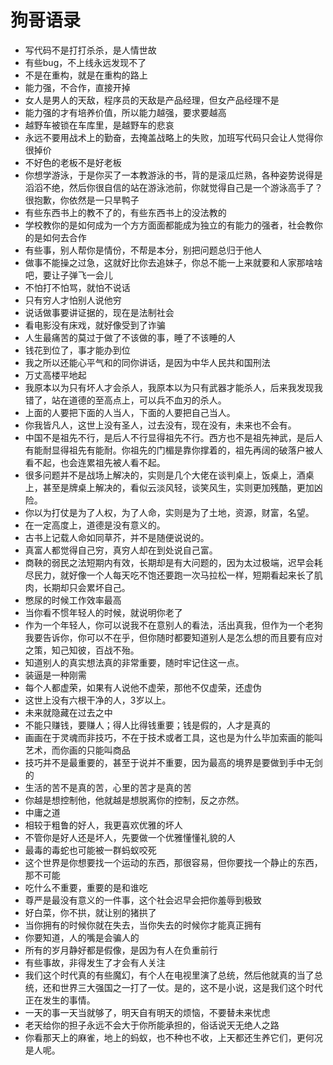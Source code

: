 # 狗哥语录
* 写代码不是打打杀杀，是人情世故
* 有些bug，不上线永远发现不了
* 不是在重构，就是在重构的路上
* 能力强，不合作，直接开掉
* 女人是男人的天敌，程序员的天敌是产品经理，但女产品经理不是
* 能力强的才有培养价值，所以能力越强，要求要越高
* 越野车被锁在车库里，是越野车的悲哀
* 永远不要用战术上的勤奋，去掩盖战略上的失败，加班写代码只会让人觉得你很掉价
* 不好色的老板不是好老板
* 你想学游泳，于是你买了一本教游泳的书，背的是滚瓜烂熟，各种姿势说得是滔滔不绝，然后你很自信的站在游泳池前，你就觉得自己是一个游泳高手了？很抱歉，你依然是一只旱鸭子
* 有些东西书上的教不了的，有些东西书上的没法教的
* 学校教你的是如何成为一个方方面面都能成为独立的有能力的强者，社会教你的是如何去合作
* 有些事，别人帮你是情份，不帮是本分，别把问题总归于他人
* 做事不能操之过急，这就好比你去追妹子，你总不能一上来就要和人家那啥啥吧，要让子弹飞一会儿
* 不怕打不怕骂，就怕不说话
* 只有穷人才怕别人说他穷
* 说话做事要讲证据的，现在是法制社会
* 看电影没有床戏，就好像受到了诈骗
* 人生最痛苦的莫过于做了不该做的事，睡了不该睡的人
* 钱花到位了，事才能办到位
* 我之所以还能心平气和的同你讲话，是因为中华人民共和国刑法
* 万丈高楼平地起
* 我原本以为只有坏人才会杀人，我原本以为只有武器才能杀人，后来我发现我错了，站在道德的至高点上，可以兵不血刃的杀人。
* 上面的人要把下面的人当人，下面的人要把自己当人。
* 你我皆凡人，这世上没有圣人，过去没有，现在没有，未来也不会有。
* 中国不是祖先不行，是后人不行显得祖先不行。西方也不是祖先神武，是后人有能耐显得祖先有能耐。你祖先的门楣是靠你撑着的，祖先再阔的破落户被人看不起，也会连累祖先被人看不起。
* 很多问题并不是战场上解决的，实则是几个大佬在谈判桌上，饭桌上，酒桌上，甚至是牌桌上解决的，看似云淡风轻，谈笑风生，实则更加残酷，更加凶险。
* 你以为打仗是为了人权，为了人命，实则是为了土地，资源，财富，名望。
* 在一定高度上，道德是没有意义的。
* 古书上记载人命如同草芥，并不是随便说说的。
* 真富人都觉得自己穷，真穷人却在到处说自己富。
* 商鞅的弱民之法短期内有效，长期却是有大问题的，因为太过极端，迟早会耗尽民力，就好像一个人每天吃不饱还要跑一次马拉松一样，短期看起来长了肌肉，长期却只会累坏自己。
* 憋尿的时候工作效率最高
* 当你看不惯年轻人的时候，就说明你老了
* 作为一个年轻人，你可以说我不在意别人的看法，活出真我，但作为一个老狗我要告诉你，你可以不在乎，但你随时都要知道别人是怎么想的而且要有应对之策，知己知彼，百战不殆。
* 知道别人的真实想法真的非常重要，随时牢记住这一点。
* 装逼是一种刚需
* 每个人都虚荣，如果有人说他不虚荣，那他不仅虚荣，还虚伪
* 这世上没有六根干净的人，3岁以上。
* 未来就隐藏在过去之中
* 不能只赚钱，要赚人；得人比得钱重要；钱是假的，人才是真的
* 画画在于灵魂而非技巧，不在于技术或者工具，这也是为什么毕加索画的能叫艺术，而你画的只能叫商品
* 技巧并不是最重要的，甚至于说并不重要，因为最高的境界是要做到手中无剑的
* 生活的苦不是真的苦，心里的苦才是真的苦
* 你越是想控制他，他就越是想脱离你的控制，反之亦然。
* 中庸之道
* 相较于粗鲁的好人，我更喜欢优雅的坏人
* 不管你是好人还是坏人，先要做一个优雅懂懂礼貌的人
* 最毒的毒蛇也可能被一群蚂蚁咬死
* 这个世界是你想要找一个运动的东西，那很容易，但你要找一个静止的东西，那不可能
* 吃什么不重要，重要的是和谁吃
* 尊严是最没有意义的一件事，这个社会迟早会把你羞辱到极致
* 好白菜，你不拱，就让别的猪拱了
* 当你拥有的时候你就在失去，当你失去的时候你才能真正拥有
* 你要知道，人的嘴是会骗人的
* 所有的岁月静好都是假像，是因为有人在负重前行
* 有些事故，非得发生了才会有人关注
* 我们这个时代真的有些魔幻，有个人在电视里演了总统，然后他就真的当了总统，还和世界三大强国之一打了一仗。是的，这不是小说，这是我们这个时代正在发生的事情。
* 一天的事一天当就够了，明天自有明天的烦恼，不要替未来忧虑
* 老天给你的担子永远不会大于你所能承担的，俗话说天无绝人之路
* 你看那天上的麻雀，地上的蚂蚁，也不种也不收，上天都还生养它们，更何况是人呢。





